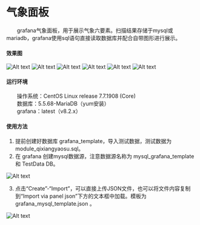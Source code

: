 # 气象面板

&ensp;&ensp;&ensp;&ensp;grafana气象面板，用于展示气象六要素。扫描结果存储于mysql或mariadb，grafana使用sql语句直接读取数据库并配合自带图形进行展示。
#### 效果图
![Alt text](../images/气压.jpg)
![Alt text](../images/温度.jpg)
![Alt text](../images/湿度.jpg)
![Alt text](../images/降水量.jpg)
![Alt text](../images/风向.jpg)
![Alt text](../images/风速.jpg)
#### 运行环境
&ensp;&ensp;&ensp;&ensp;操作系统：CentOS Linux release 7.7.1908 (Core) <br>
&ensp;&ensp;&ensp;&ensp;数据库：5.5.68-MariaDB（yum安装） <br>
&ensp;&ensp;&ensp;&ensp;grafana：latest（v8.2.x）
#### 使用方法
1. 提前创建好数据库 grafana_template，导入测试数据，测试数据为 module_qixiangyaosu.sql。 <br>
2. 在 grafana 创建mysql数据源，注意数据源名称为 mysql_grafana_template 和 TestData DB。 <br>

![Alt text](../images/data_source.png)

3. 点击“Create”-“Import”，可以直接上传JSON文件，也可以将文件内容复制到“Import via panel json”下方的文本框中加载。模板为 grafana_mysql_template.json 。

![Alt text](../images/import.png)
